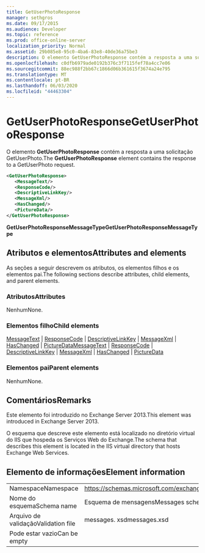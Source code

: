 ```yaml
---
title: GetUserPhotoResponse
manager: sethgros
ms.date: 09/17/2015
ms.audience: Developer
ms.topic: reference
ms.prod: office-online-server
localization_priority: Normal
ms.assetid: 29b085e8-95c0-4ba6-83e8-40de36a75be3
description: O elemento GetUserPhotoResponse contém a resposta a uma solicitação GetUserPhoto.
ms.openlocfilehash: c0dfb6979ade0192b376c3f7115fef78a4cc7e06
ms.sourcegitcommit: 88ec988f2bb67c1866d06b361615f3674a24e795
ms.translationtype: MT
ms.contentlocale: pt-BR
ms.lasthandoff: 06/03/2020
ms.locfileid: "44463304"
---
```

# <a name="getuserphotoresponse"></a><span data-ttu-id="ecbf0-103">GetUserPhotoResponse</span><span class="sxs-lookup"><span data-stu-id="ecbf0-103">GetUserPhotoResponse</span></span>

<span data-ttu-id="ecbf0-104">O elemento **GetUserPhotoResponse** contém a resposta a uma solicitação GetUserPhoto.</span><span class="sxs-lookup"><span data-stu-id="ecbf0-104">The **GetUserPhotoResponse** element contains the response to a GetUserPhoto request.</span></span> 
  
```XML
<GetUserPhotoResponse>
   <MessageText/>
   <ResponseCode/>
   <DescriptiveLinkKey/>
   <MessageXml/>
   <HasChanged/>
   <PictureData/>
</GetUserPhotoResponse>
```

 <span data-ttu-id="ecbf0-105">**GetUserPhotoResponseMessageType**</span><span class="sxs-lookup"><span data-stu-id="ecbf0-105">**GetUserPhotoResponseMessageType**</span></span>
## <a name="attributes-and-elements"></a><span data-ttu-id="ecbf0-106">Atributos e elementos</span><span class="sxs-lookup"><span data-stu-id="ecbf0-106">Attributes and elements</span></span>

<span data-ttu-id="ecbf0-107">As seções a seguir descrevem os atributos, os elementos filhos e os elementos pai.</span><span class="sxs-lookup"><span data-stu-id="ecbf0-107">The following sections describe attributes, child elements, and parent elements.</span></span>
  
### <a name="attributes"></a><span data-ttu-id="ecbf0-108">Atributos</span><span class="sxs-lookup"><span data-stu-id="ecbf0-108">Attributes</span></span>

<span data-ttu-id="ecbf0-109">Nenhum</span><span class="sxs-lookup"><span data-stu-id="ecbf0-109">None.</span></span>
  
### <a name="child-elements"></a><span data-ttu-id="ecbf0-110">Elementos filho</span><span class="sxs-lookup"><span data-stu-id="ecbf0-110">Child elements</span></span>

<span data-ttu-id="ecbf0-111">[MessageText](messagetext.md)  |  [ResponseCode](responsecode.md)  |  [DescriptiveLinkKey](descriptivelinkkey.md)  |  [MessageXml](messagexml.md)  |  [HasChanged](haschanged.md)  |  [PictureData](picturedata.md)</span><span class="sxs-lookup"><span data-stu-id="ecbf0-111">[MessageText](messagetext.md) | [ResponseCode](responsecode.md) | [DescriptiveLinkKey](descriptivelinkkey.md) | [MessageXml](messagexml.md) | [HasChanged](haschanged.md) | [PictureData](picturedata.md)</span></span>
  
### <a name="parent-elements"></a><span data-ttu-id="ecbf0-112">Elementos pai</span><span class="sxs-lookup"><span data-stu-id="ecbf0-112">Parent elements</span></span>

<span data-ttu-id="ecbf0-113">Nenhum</span><span class="sxs-lookup"><span data-stu-id="ecbf0-113">None.</span></span>
  
## <a name="remarks"></a><span data-ttu-id="ecbf0-114">Comentários</span><span class="sxs-lookup"><span data-stu-id="ecbf0-114">Remarks</span></span>

<span data-ttu-id="ecbf0-115">Este elemento foi introduzido no Exchange Server 2013.</span><span class="sxs-lookup"><span data-stu-id="ecbf0-115">This element was introduced in Exchange Server 2013.</span></span>
  
<span data-ttu-id="ecbf0-116">O esquema que descreve este elemento está localizado no diretório virtual do IIS que hospeda os Serviços Web do Exchange.</span><span class="sxs-lookup"><span data-stu-id="ecbf0-116">The schema that describes this element is located in the IIS virtual directory that hosts Exchange Web Services.</span></span>
  
## <a name="element-information"></a><span data-ttu-id="ecbf0-117">Elemento de informações</span><span class="sxs-lookup"><span data-stu-id="ecbf0-117">Element information</span></span>

|||
|:-----|:-----|
|<span data-ttu-id="ecbf0-118">Namespace</span><span class="sxs-lookup"><span data-stu-id="ecbf0-118">Namespace</span></span>  <br/> |https://schemas.microsoft.com/exchange/services/2006/messages  <br/> |
|<span data-ttu-id="ecbf0-119">Nome do esquema</span><span class="sxs-lookup"><span data-stu-id="ecbf0-119">Schema name</span></span>  <br/> |<span data-ttu-id="ecbf0-120">Esquema de mensagens</span><span class="sxs-lookup"><span data-stu-id="ecbf0-120">Messages schema</span></span>  <br/> |
|<span data-ttu-id="ecbf0-121">Arquivo de validação</span><span class="sxs-lookup"><span data-stu-id="ecbf0-121">Validation file</span></span>  <br/> |<span data-ttu-id="ecbf0-122">messages. xsd</span><span class="sxs-lookup"><span data-stu-id="ecbf0-122">messages.xsd</span></span>  <br/> |
|<span data-ttu-id="ecbf0-123">Pode estar vazio</span><span class="sxs-lookup"><span data-stu-id="ecbf0-123">Can be empty</span></span>  <br/> ||
   

